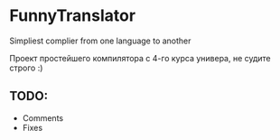 # FunnyTranslator
Simpliest complier from one language to another

Проект простейшего компилятора с 4-го курса универа, не судите строго :)

## TODO:
- Comments
- Fixes

